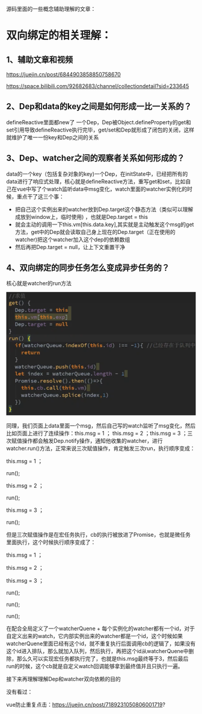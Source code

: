 源码里面的一些概念辅助理解的文章：

# 双向绑定的相关理解：

## 1、辅助文章和视频

https://juejin.cn/post/6844903858850758670

https://space.bilibili.com/92682683/channel/collectiondetail?sid=233645

## 2、Dep和data的key之间是如何形成一比一关系的？

defineReactive里面都new了 一个Dep，Dep被Object.defineProperty的get和set引用导致defineReactive执行完毕，get/set和Dep就形成了闭包的关闭，这样就维护了唯一一份key和Dep之间的关系

## 3、Dep、watcher之间的观察者关系如何形成的？

data的一个key（包括复杂对象的key)一个Dep，在initState中，已经把所有的data进行了响应式处理，核心就是defineReactive方法，重写get和set，比如自己在vue中写了个watch监听data中msg变化，watch里面的watcher实例化的时候，重点干了这三个事：

- 把自己这个实例出来的watcher放到Dep.target这个静态方法（类似可以理解成放到window上，临时使用) ，也就是Dep.target = this
- 就会主动的调用一下this.vm[this.data.key],其实就是主动触发这个msg的get方法，get中的Dep就会读取自己身上现在的Dep.target（正在使用的watcher)把这个watcher加入这个dep的依赖数组
- 然后再把Dep.target = null，让上下文重置干净

## 4、双向绑定的同步任务怎么变成异步任务的？

核心就是watcher的run方法

![1676525135299](image/3、比较好的问题/1676525135299.png)

同理，我们页面上data里面一个msg，然后自己写的watch监听了msg变化，然后比如页面上进行了连续操作：this.msg = 1 ； this.msg = 2 ；this.msg = 3 ；三次赋值操作都会触发Dep.notify操作，通知他收集的watcher，进行watcher.run()方法，正常来说三次赋值操作，肯定触发三次run，执行顺序变成：

this.msg = 1 ；

run();

this.msg = 2 ；

run();

this.msg = 3 ；

run();

但是三次赋值操作是在宏任务执行，cb的执行被放进了Promise，也就是微任务里面执行，这个时候执行顺序变成了：

this.msg = 1 ；

this.msg = 2 ；

this.msg = 3 ；

run();

run();

run();

在配合全局定义了一个watcherQuene + 每个实例化的watcher都有一个id，对于自定义出来的watch，它内部实例出来的watcher都是一个id，这个时候如果watcherQuene里面已经有这个id，就不重复执行后面调用cb的逻辑了，如果没有这个id进入排队，那么就加入队列，然后执行，再把这个id从watcherQuene中删除，那么久可以实现宏任务都执行完了，也就是this.msg最终等于3，然后最后run的时候，这个cb就是自定义watch回调能够拿到最终值并且只执行一遍。

接下来再理解理解Dep和watcher双向依赖的目的





没有看过：

vue防止重复点击：https://juejin.cn/post/7189231050806001719?

